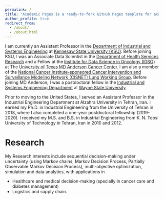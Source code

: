 ```yaml
---
permalink: /
title: "Academic Pages is a ready-to-fork GitHub Pages template for academic personal websites"
author_profile: true
redirect_from: 
  - /about/
  - /about.html
---
```


I am currently an Assistant Professor in the [Department of Industrial and Systems Engineering](https://www.kennesaw.edu/spceet/academics/industrial-systems-engineering/index.php) at [Kennesaw State University (KSU)](https://www.kennesaw.edu/). Before joining KSU, I was an Associate Data Scientist in the [Department of Health Services Research](https://www.mdanderson.org/research/departments-labs-institutes/departments-divisions/health-services-research.html) and a Fellow at the [Institute for Data Science in Oncology (IDSO)](https://www.mdanderson.org/research/departments-labs-institutes/institutes/institute-for-data-science-in-oncology.html) at The [University of Texas MD Anderson Cancer Center](https://www.mdanderson.org/). I am also a member of the [National Cancer Institute-sponsored Cancer Intervention and Surveillance Modeling Network (CISNET) Lung Working Group](https://cisnet.cancer.gov/lung/). Before joining MD Anderson, I was a postdoctoral fellow in the [Industrial and Systems Engineering Department](https://engineering.wayne.edu/industrial-systems) at [Wayne State University](https://wayne.edu/). 

Prior to moving to the United States, I served an Assistant Professor in the Industrial Engineering Department at Alzahra University in Tehran, Iran. I earned my Ph.D. in Industrial Engineering from the University of Tehran in 2018, where I also completed a one-year postdoctoral fellowship (2019-2020). I received my M.S. and B.S. in Industrial Engineering from K. N. Toosi University of Technology in Tehran, Iran in 2010 and 2012.

Research
======
My Research interests include sequential decision-making under uncertainty (using Markov chains, Markov Decision Process, Partially Observable Markov Decision Process), multi-objective optimization, simulation and data analytics, with applications in
- Healthcare and medical decision-making (specially in cancer care and diabetes management) 
- Logistics and supply chain.



